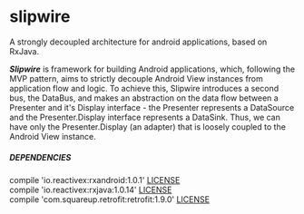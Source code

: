 # slipwire
A strongly decoupled architecture for android applications, based on RxJava.

***Slipwire*** is framework for building Android applications, which, following the MVP pattern, aims to strictly decouple Android View instances from application flow and logic. To achieve this, Slipwire introduces a second bus, the DataBus, and makes an abstraction on the data flow between a Presenter and it's Display interface - the Presenter represents a DataSource and the Presenter.Display interface represents a DataSink. Thus, we can have only the Presenter.Display (an adapter) that is loosely coupled to the Android View instance.

##### DEPENDENCIES <br>
compile 'io.reactivex:rxandroid:1.0.1'          [LICENSE](https://github.com/ReactiveX/RxAndroid) <br>
compile 'io.reactivex:rxjava:1.0.14'            [LICENSE](https://github.com/ReactiveX/RxJava) <br>
compile 'com.squareup.retrofit:retrofit:1.9.0'  [LICENSE](http://square.github.io/retrofit/) <br>
